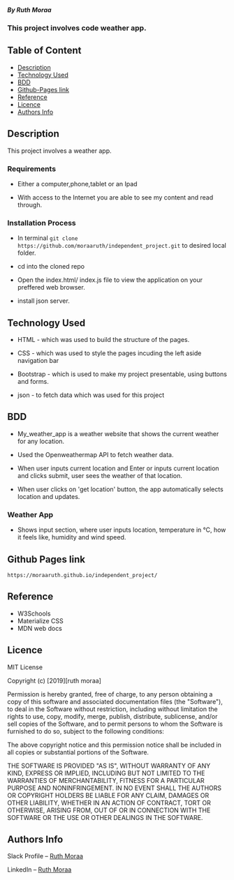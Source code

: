 ##### By Ruth Moraa

### This project involves code weather app.

## Table of Content

- [Description](#description)
- [Technology Used](#technology-used)
- [BDD](#BDD)
- [Github-Pages link](#gh-pages)
- [Reference](#reference)
- [Licence](#licence)
- [Authors Info](#author-Info)

## Description

<p>This project involves  a weather app.</p>

### Requirements

- Either a computer,phone,tablet or an Ipad

- With access to the Internet you are able to see my content and read through.

### Installation Process

- In terminal `git clone https://github.com/moraaruth/independent_project.git` to desired local folder.

- cd into the cloned repo

- Open the index.html/ index.js file to view the application on your preffered web browser.

- install json server.

## Technology Used

- HTML - which was used to build the structure of the pages.

- CSS - which was used to style the pages incuding the left aside navigation bar

- Bootstrap - which is used to make my project presentable, using buttons and forms.

- json - to fetch data which was used for this project

## BDD

- My_weather_app is a weather website that shows the current weather for any location.

- Used the Openweathermap API to fetch weather data.

- When user inputs current location and Enter or inputs current location and clicks submit, user sees the weather of that location.

- When user clicks on 'get location' button, the app automatically selects location and updates.

### Weather App

- Shows input section, where user inputs location, temperature in °C, how it feels like,
  humidity and wind speed.

## Github Pages link

`https://moraaruth.github.io/independent_project/`


## Reference

- W3Schools
- Materialize CSS
- MDN web docs

## Licence

MIT License

Copyright (c) [2019][ruth moraa]

Permission is hereby granted, free of charge, to any person obtaining a copy
of this software and associated documentation files (the "Software"), to deal
in the Software without restriction, including without limitation the rights
to use, copy, modify, merge, publish, distribute, sublicense, and/or sell
copies of the Software, and to permit persons to whom the Software is
furnished to do so, subject to the following conditions:

The above copyright notice and this permission notice shall be included in all
copies or substantial portions of the Software.

THE SOFTWARE IS PROVIDED "AS IS", WITHOUT WARRANTY OF ANY KIND, EXPRESS OR
IMPLIED, INCLUDING BUT NOT LIMITED TO THE WARRANTIES OF MERCHANTABILITY,
FITNESS FOR A PARTICULAR PURPOSE AND NONINFRINGEMENT. IN NO EVENT SHALL THE
AUTHORS OR COPYRIGHT HOLDERS BE LIABLE FOR ANY CLAIM, DAMAGES OR OTHER
LIABILITY, WHETHER IN AN ACTION OF CONTRACT, TORT OR OTHERWISE, ARISING FROM,
OUT OF OR IN CONNECTION WITH THE SOFTWARE OR THE USE OR OTHER DEALINGS IN THE
SOFTWARE.

## Authors Info

Slack Profile – [Ruth Moraa](https://app.slack.com/client/T0101L740P4/C049136L2R3)

LinkedIn – [Ruth Moraa](https://www.linkedin.com/Ruth)



